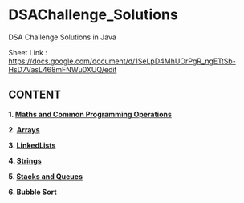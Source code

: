 # DSAChallenge_Solutions
DSA Challenge Solutions in Java

Sheet Link : https://docs.google.com/document/d/1SeLpD4MhUOrPgR_ngETtSb-HsD7VasL468mFNWu0XUQ/edit

## CONTENT
<b>1. [Maths and Common Programming Operations](Maths%20and%20Common%20Programming%20Operations)</b>

<b>2. [Arrays](Arrays)</b>

<b>3. [LinkedLists](LinkedLists)</b>

<b>4. [Strings](Strings)</b>

<b>5. [Stacks and Queues](Stacks%20and%20Queues)</b>

<b>6. Bubble Sort</b>
